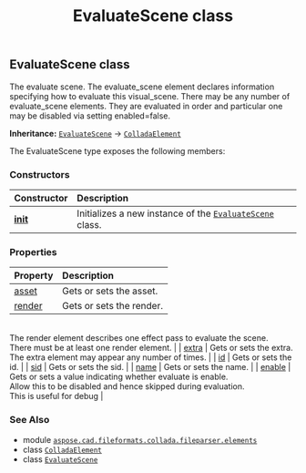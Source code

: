 ﻿---
title: EvaluateScene class
second_title: Aspose.CAD for Python via .NET API References
description: 
type: docs
weight: 290
url: /aspose.cad.fileformats.collada.fileparser.elements/evaluatescene/
is_root: false
---

## EvaluateScene class

The evaluate scene.
The evaluate_scene element declares information specifying how to evaluate this visual_scene.
There may be any number of evaluate_scene elements.
They are evaluated in order and particular one may be disabled via setting enabled=false.



**Inheritance:** [`EvaluateScene`](/cad/python-net/aspose.cad.fileformats.collada.fileparser.elements/evaluatescene) → 
[`ColladaElement`](/cad/python-net/aspose.cad.fileformats.collada.fileparser.elements/colladaelement)



The EvaluateScene type exposes the following members:

### Constructors
| Constructor | Description |
| :- | :- |
| [__init__](/cad/python-net/aspose.cad.fileformats.collada.fileparser.elements/evaluatescene/__init__/#) | Initializes a new instance of the [`EvaluateScene`](/cad/python-net/aspose.cad.fileformats.collada.fileparser.elements/evaluatescene) class. |


### Properties
| Property | Description |
| :- | :- |
| [asset](/cad/python-net/aspose.cad.fileformats.collada.fileparser.elements/evaluatescene/asset) | Gets or sets the asset. |
| [render](/cad/python-net/aspose.cad.fileformats.collada.fileparser.elements/evaluatescene/render) | Gets or sets the render.<br/>The render element describes one effect pass to evaluate the scene.<br/>There must be at least one render element. |
| [extra](/cad/python-net/aspose.cad.fileformats.collada.fileparser.elements/evaluatescene/extra) | Gets or sets the extra.<br/>The extra element may appear any number of times. |
| [id](/cad/python-net/aspose.cad.fileformats.collada.fileparser.elements/evaluatescene/id) | Gets or sets the id. |
| [sid](/cad/python-net/aspose.cad.fileformats.collada.fileparser.elements/evaluatescene/sid) | Gets or sets the sid. |
| [name](/cad/python-net/aspose.cad.fileformats.collada.fileparser.elements/evaluatescene/name) | Gets or sets the name. |
| [enable](/cad/python-net/aspose.cad.fileformats.collada.fileparser.elements/evaluatescene/enable) | Gets or sets a value indicating whether evaluate is enable.<br/>Allow this to be disabled and hence skipped during evaluation.<br/>This is useful for debug |



### See Also
* module [`aspose.cad.fileformats.collada.fileparser.elements`](..)
* class [`ColladaElement`](/cad/python-net/aspose.cad.fileformats.collada.fileparser.elements/colladaelement)
* class [`EvaluateScene`](/cad/python-net/aspose.cad.fileformats.collada.fileparser.elements/evaluatescene)
